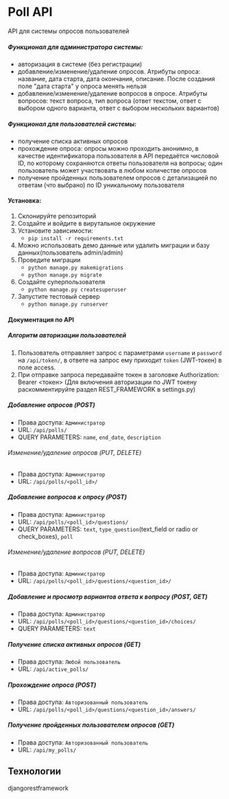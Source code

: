 # Poll API
API для системы опросов пользователей

##### Функционал для администратора системы:
- авторизация в системе (без регистрации)
- добавление/изменение/удаление опросов. Атрибуты опроса: название, дата старта, дата окончания, описание. После создания поле "дата старта" у опроса менять нельзя
- добавление/изменение/удаление вопросов в опросе. Атрибуты вопросов: текст вопроса, тип вопроса (ответ текстом, ответ с выбором одного варианта, ответ с выбором нескольких вариантов)

##### Функционал для пользователей системы:
- получение списка активных опросов
- прохождение опроса: опросы можно проходить анонимно, в качестве идентификатора пользователя в API передаётся числовой ID, по которому сохраняются ответы пользователя на вопросы; один пользователь может участвовать в любом количестве опросов
- получение пройденных пользователем опросов с детализацией по ответам (что выбрано) по ID уникальному пользователя

#### Установка:
1. Склонируйте репозиторий
2. Создайте и войдите в вирутальное окружение
3. Установите зависимости:
    - `pip install -r requirements.txt`
4. Можно использовать демо данные или удалить миграции и базу данных(пользователь admin/admin)
5. Проведите миграции
    - `python manage.py makemigrations`
    - `python manage.py migrate`
6. Создайте суперпользователя
    - `python manage.py createsuperuser`
7. Запустите тестовый сервер
    - `python manage.py runserver`
    
#### Документация по API
   
##### Алгоритм авторизации пользователей
1. Пользователь отправляет запрос с параметрами `username` и `password` на `/api/token/`, в ответе на запрос ему приходит `token` (JWT-токен) в поле access.
2. При отправке запроса передавайте токен в заголовке Authorization: Bearer <токен>
(Для включения авторизации по JWT токену раскомментируйте раздел REST_FRAMEWORK в settings.py)

##### Добавление опросов (POST)
- Права доступа: `Администратор`
- URL: `/api/polls/`
- QUERY PARAMETERS: `name`, `end_date`, `description`
###### Изменение/удаление опросов (PUT, DELETE)
- Права доступа: `Администратор`
- URL: `/api/polls/<poll_id>/`

##### Добавление вопросов к опросу (POST)
- Права доступа: `Администратор`
- URL: `/api/polls/<poll_id>/questions/`
- QUERY PARAMETERS: `text`, `type_question`(text_field or radio or check_boxes), `poll`
###### Изменение/удаление вопросов (PUT, DELETE)
- Права доступа: `Администратор`
- URL: `/api/polls/<poll_id>/questions/<question_id>/`
##### Добавление и просмотр вариантов ответа к вопросу (POST, GET)
- Права доступа: `Администратор`
- URL: `/api/polls/<poll_id>/questions/<question_id>/choices/`
- QUERY PARAMETERS: `text`

##### Получение списка активных опросов (GET)
- Права доступа: `Любой пользователь`
- URL: `/api/active_polls/`

##### Прохождение опроса (POST)
- Права доступа: `Авторизованный пользователь`
- URL: `/api/polls/<poll_id>/questions/<question_id>/answers/`

##### Получение пройденных пользователем опросов (GET)
- Права доступа: `Авторизованный пользователь`
- URL: `/api/my_polls/`

## Технологии
djangorestframework

